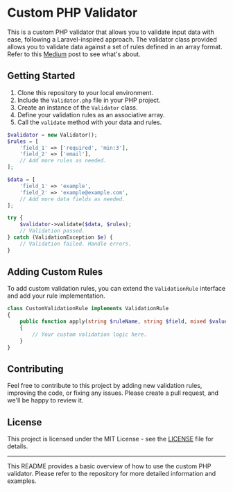 # Custom PHP Validator

This is a custom PHP validator that allows you to validate input data with ease, following a Laravel-inspired approach. The validator class provided allows you to validate data against a set of rules defined in an array format. Refer to this [Medium](https://medium.com/@ricardovergarawork/php-writing-my-own-input-validator-just-for-fun-39ffbea1a342) post to see what's about.

## Getting Started

1. Clone this repository to your local environment.
2. Include the `Validator.php` file in your PHP project.
3. Create an instance of the `Validator` class.
4. Define your validation rules as an associative array.
5. Call the `validate` method with your data and rules.

```php
$validator = new Validator();
$rules = [
    'field_1' => ['required', 'min:3'],
    'field_2' => ['email'],
    // Add more rules as needed.
];

$data = [
    'field_1' => 'example',
    'field_2' => 'example@example.com',
    // Add more data fields as needed.
];

try {
    $validator->validate($data, $rules);
    // Validation passed.
} catch (ValidationException $e) {
    // Validation failed. Handle errors.
}
```

## Adding Custom Rules

To add custom validation rules, you can extend the `ValidationRule` interface and add your rule implementation.

```php
class CustomValidationRule implements ValidationRule
{
    public function apply(string $ruleName, string $field, mixed $value = null, $constraint = null): bool
    {
        // Your custom validation logic here.
    }
}
```

## Contributing

Feel free to contribute to this project by adding new validation rules, improving the code, or fixing any issues. Please create a pull request, and we'll be happy to review it.

## License

This project is licensed under the MIT License - see the [LICENSE](LICENSE) file for details.

---

This README provides a basic overview of how to use the custom PHP validator. Please refer to the repository for more detailed information and examples.